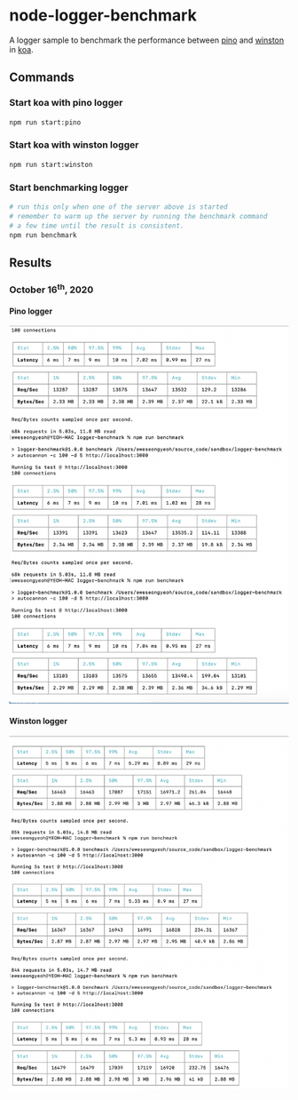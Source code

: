 # node-logger-benchmark
A logger sample to benchmark the performance between [pino](https://www.npmjs.com/package/pino) and [winston](https://www.npmjs.com/package/winston) in [koa](https://koajs.com/).

## Commands

### Start koa with pino logger
```bash
npm run start:pino
```

### Start koa with winston logger
```bash
npm run start:winston
```

### Start benchmarking logger
```bash
# run this only when one of the server above is started
# remember to warm up the server by running the benchmark command
# a few time until the result is consistent.
npm run benchmark
```

## Results

### October 16<sup>th</sup>, 2020

#### Pino logger
![pino resuslt](https://raw.githubusercontent.com/eweseong/node-logger-benchmark/master/docs/pino.png)

#### Winston logger
![winston resuslt](https://raw.githubusercontent.com/eweseong/node-logger-benchmark/master/docs/winston.png)
